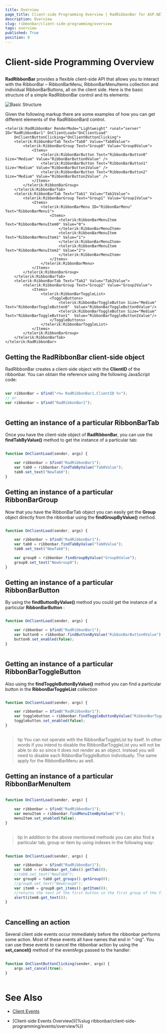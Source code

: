 ```yaml
---
title: Overview
page_title: Client-side Programming Overview | RadRibbonBar for ASP.NET AJAX Documentation
description: Overview
slug: ribbonbar/client-side-programming/overview
tags: overview
published: True
position: 0
---
```


# Client-side Programming Overview



## 

**RadRibbonBar** provides a flexible client-side API that allows you to interact with the RibbonBar – RibbonBarMenu, RibbonBarMenuItems collection and individual RibbonBarButtons, all on the client side. Here is the basic structure of a simple RadRibbonBar control and its elements:

![Basic Structure](images/ribbonbar_basicstructure.png)

Given the following markup there are some examples of how you can get different elements of the RadRibbonBard control.

````ASPNET
<telerik:RadRibbonBar RenderMode="Lightweight" runat="server" ID="RadRibbonBar1" OnClientLoad="OnClientLoad"
	OnClientButtonClicking="OnClientButtonClicking">
	<telerik:RibbonBarTab Text="Tab0" Value="Tab0Value">
		<telerik:RibbonBarGroup Text="Group0" Value="Group0Value">
			<Items>
				<telerik:RibbonBarButton Text="RibbonBarButton0" Size="Medium" Value="RibbonBarButton0Value" />
				<telerik:RibbonBarButton Text="RibbonBarButton1" Size="Medium" Value="RibbonBarButton1Value" />
				<telerik:RibbonBarButton Text="RibbonBarButton2" Size="Medium" Value="RibbonBarButton2Value" />
			</Items>
		</telerik:RibbonBarGroup>
	</telerik:RibbonBarTab>
	<telerik:RibbonBarTab Text="Tab1" Value="Tab1Value">
		<telerik:RibbonBarGroup Text="Group1" Value="Group1Value">
			<Items>
				<telerik:RibbonBarMenu ID="RibbonBarMenu" Text="RibbonBarMenu1">
					<Items>
						<telerik:RibbonBarMenuItem Text="RibbonBarMenuItem0" Value="0">
						</telerik:RibbonBarMenuItem>
						<telerik:RibbonBarMenuItem Text="RibbonBarMenuItem1" Value="1">
						</telerik:RibbonBarMenuItem>
						<telerik:RibbonBarMenuItem Text="RibbonBarMenuItem2" Value="2">
						</telerik:RibbonBarMenuItem>
					</Items>
				</telerik:RibbonBarMenu>
			</Items>
		</telerik:RibbonBarGroup>
	</telerik:RibbonBarTab>
	<telerik:RibbonBarTab Text="Tab2" Value="Tab2Value">
		<telerik:RibbonBarGroup Text="Group2" Value="Group2Value">
			<Items>
				<telerik:RibbonBarToggleList>
					<ToggleButtons>
						<telerik:RibbonBarToggleButton Size="Medium" Text="RibbonBarToggleButton0"  Value="RibbonBarToggleButton0Value"/>
						<telerik:RibbonBarToggleButton Size="Medium" Text="RibbonBarToggleButton1"  Value="RibbonBarToggleButton1Value"/>
					</ToggleButtons>
				</telerik:RibbonBarToggleList>
			</Items>
		</telerik:RibbonBarGroup>
	</telerik:RibbonBarTab>
</telerik:RadRibbonBar>
````



## Getting the RadRibbonBar client-side object

RadRibbonBar creates a client-side object with the **ClientID** of the ribbonbar. You can obtain the reference using the following JavaScript code:

````JavaScript
	
var ribbonBar = $find("<%= RadRibbonBar1.ClientID %>");
// or...
var ribbonbar = $find("RadRibbonBar1");	
	
````



## Getting an instance of a particular RibbonBarTab

Once you have the client-side object of **RadRibbonBar**, you can use the **findTabByValue()** method to get the instance of a particular tab:

````JavaScript
	          
function OnClientLoad(sender, args) {

	var ribbonbar = $find("RadRibbonBar1");
	var tab0 = ribbonbar.findTabByValue("Tab0Value");
	tab0.set_text("NewTab0");
}

````



## Getting an instance of a particular RibbonBarGroup

Now that you have the RibbonBarTab object you can easily get the **Group** object directly from the ribbonbar using the **findGroupByValue()** method.

````JavaScript

function OnClientLoad(sender, args) {

	var ribbonbar = $find("RadRibbonBar1");
	var tab0 = ribbonbar.findTabByValue("Tab0Value");
	tab0.set_text("NewTab0");

	var group0 = ribbonbar.findGroupByValue("Group0Value");
	group0.set_text("NewGroup0");
}

````



## Getting an instance of a particular RibbonBarButton

By using the **findButtonByValue()** method you could get the instance of a particular **RibbonBarButton** :

````JavaScript

function OnClientLoad(sender, args) {

	var ribbonbar = $find("RadRibbonBar1");
	var button0 = ribbonbar.findButtonByValue("RibbonBarButton0Value");
	button0.set_enabled(false);	
}	
			
````



## Getting an instance of a particular RibbonBarToggleButton

Also using the **findToggleButtonByValue()** method you can find a particular button in the **RibbonBarToggleList** collection

````JavaScript

function OnClientLoad(sender, args) {

	var ribbonbar = $find("RadRibbonBar1");
	var togglebutton = ribbonbar.findToggleButtonByValue("RibbonBarToggleButton0Value");
	togglebutton.set_enabled(false);
}
	
````



>tip You can not operate with the RibbonBarToggleList by itself. In other words if you intend to disable the RibbonBarToggleList you will not be able to do so since it does not render as an object. Instead you will need to disable each RibbonBarToggleButton individually. The same apply for the RibbonBarMenu as well.
>


## Getting an instance of a particular RibbonBarMenuItem

````JavaScript
	
function OnClientLoad(sender, args) {

	var ribbonbar = $find("RadRibbonBar1");
	var menuItem = ribbonbar.findMenuItemByValue("0");
	menuItem.set_enabled(false);				
}
	
````



>tip In addition to the above mentioned methods you can also find a particular tab, group or item by using indexes in the following way:
>


````JavaScript
				
function OnClientLoad(sender, args) {

	var ribbonbar = $find("RadRibbonBar1");
	var tab0 = ribbonbar.get_tabs().getTab(0);
	//tab0.set_text("NewTab0");
	var group0 = tab0.get_groups().getGroup(0);
	//group0.set_text("NewGroup0");
	var item0 = group0.get_items().getItem(0);
	//returns the text of the first button in the first group of the first tab
	alert(item0.get_text());
}
	
````



## Cancelling an action

Several client side events occur immediately before the ribbonbar performs some action. Most of these events all have names that end in "-ing". You can use these events to cancel the ribbonbar action by using the **set_cancel()** method of the eventArgs passed to the handler:

````JavaScript
	
function OnClientButtonClicking(sender, args) {
    args.set_cancel(true);
}
	
````



# See Also

 * [Client Events](http://demos.telerik.com/aspnet-ajax/RibbonBar/Examples/Events/ClientSide/DefaultCS.aspx)

 * [Client-side Events Overview]({%slug ribbonbar/client-side-programming/events/overview%})

